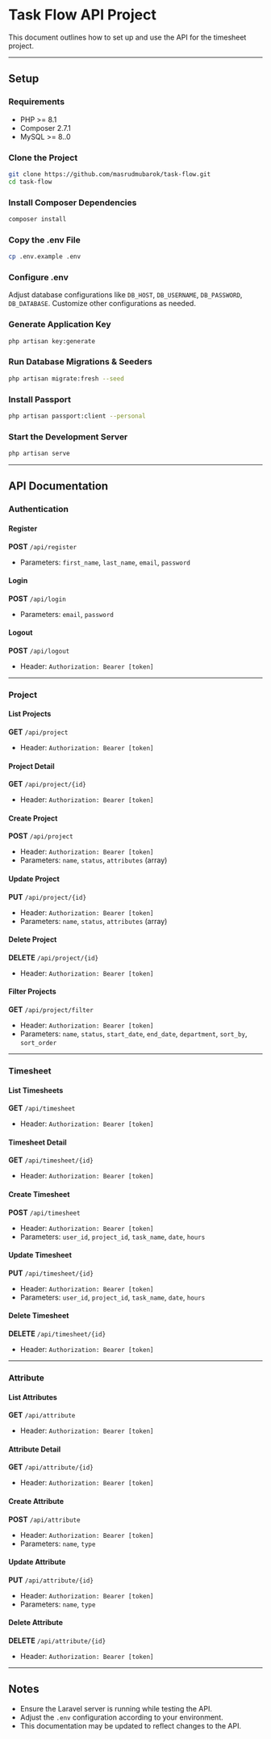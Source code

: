 # Task Flow API Project

This document outlines how to set up and use the API for the timesheet project.

---

## Setup

### Requirements
- PHP >= 8.1
- Composer 2.7.1
- MySQL >= 8..0

### Clone the Project
```bash
git clone https://github.com/masrudmubarok/task-flow.git
cd task-flow
```

### Install Composer Dependencies
```bash
composer install
```

### Copy the .env File
```bash
cp .env.example .env
```

### Configure .env
Adjust database configurations like `DB_HOST`, `DB_USERNAME`, `DB_PASSWORD`, `DB_DATABASE`.
Customize other configurations as needed.

### Generate Application Key
```bash
php artisan key:generate
```

### Run Database Migrations & Seeders
```bash
php artisan migrate:fresh --seed
```

### Install Passport
```bash
php artisan passport:client --personal
```

### Start the Development Server
```bash
php artisan serve
```

---

## API Documentation

### Authentication

#### Register
**POST** `/api/register`
- Parameters: `first_name`, `last_name`, `email`, `password`

#### Login
**POST** `/api/login`
- Parameters: `email`, `password`

#### Logout
**POST** `/api/logout`
- Header: `Authorization: Bearer [token]`

---

### Project

#### List Projects
**GET** `/api/project`
- Header: `Authorization: Bearer [token]`

#### Project Detail
**GET** `/api/project/{id}`
- Header: `Authorization: Bearer [token]`

#### Create Project
**POST** `/api/project`
- Header: `Authorization: Bearer [token]`
- Parameters: `name`, `status`, `attributes` (array)

#### Update Project
**PUT** `/api/project/{id}`
- Header: `Authorization: Bearer [token]`
- Parameters: `name`, `status`, `attributes` (array)

#### Delete Project
**DELETE** `/api/project/{id}`
- Header: `Authorization: Bearer [token]`

#### Filter Projects
**GET** `/api/project/filter`
- Header: `Authorization: Bearer [token]`
- Parameters: `name`, `status`, `start_date`, `end_date`, `department`, `sort_by`, `sort_order`

---

### Timesheet

#### List Timesheets
**GET** `/api/timesheet`
- Header: `Authorization: Bearer [token]`

#### Timesheet Detail
**GET** `/api/timesheet/{id}`
- Header: `Authorization: Bearer [token]`

#### Create Timesheet
**POST** `/api/timesheet`
- Header: `Authorization: Bearer [token]`
- Parameters: `user_id`, `project_id`, `task_name`, `date`, `hours`

#### Update Timesheet
**PUT** `/api/timesheet/{id}`
- Header: `Authorization: Bearer [token]`
- Parameters: `user_id`, `project_id`, `task_name`, `date`, `hours`

#### Delete Timesheet
**DELETE** `/api/timesheet/{id}`
- Header: `Authorization: Bearer [token]`

---

### Attribute

#### List Attributes
**GET** `/api/attribute`
- Header: `Authorization: Bearer [token]`

#### Attribute Detail
**GET** `/api/attribute/{id}`
- Header: `Authorization: Bearer [token]`

#### Create Attribute
**POST** `/api/attribute`
- Header: `Authorization: Bearer [token]`
- Parameters: `name`, `type`

#### Update Attribute
**PUT** `/api/attribute/{id}`
- Header: `Authorization: Bearer [token]`
- Parameters: `name`, `type`

#### Delete Attribute
**DELETE** `/api/attribute/{id}`
- Header: `Authorization: Bearer [token]`

---

## Notes
- Ensure the Laravel server is running while testing the API.
- Adjust the `.env` configuration according to your environment.
- This documentation may be updated to reflect changes to the API.